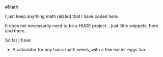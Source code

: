 #Math

I just keep anything math related that I have coded here. 

It does not necessarily need to be a HUGE project... just little snippets, here and there. 

So far I have:

- A calculator for any basic math needs, with a few easter eggs too.
